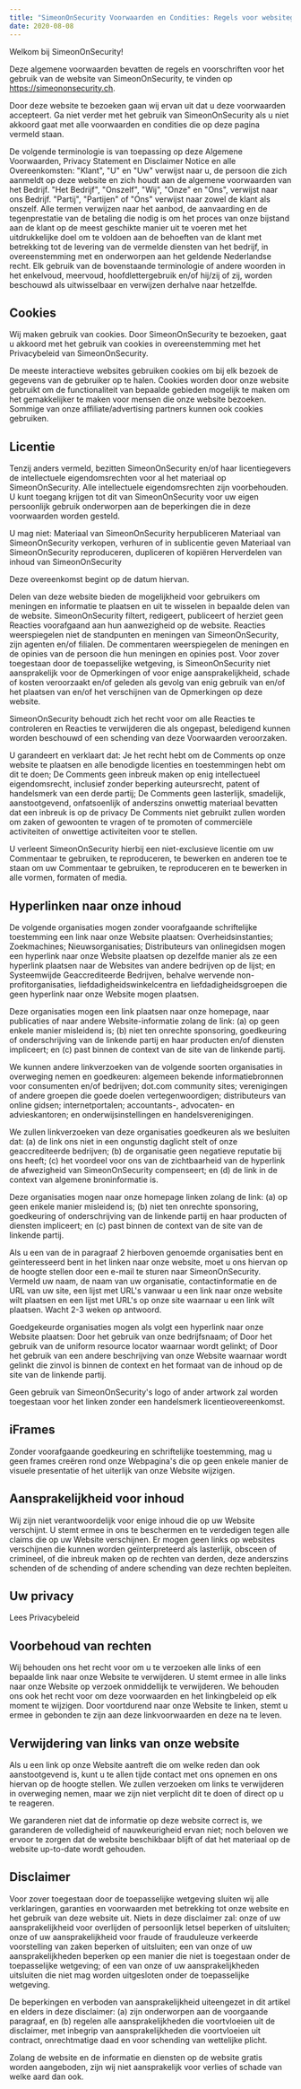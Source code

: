 ```yaml
---
title: "SimeonOnSecurity Voorwaarden en Condities: Regels voor websitegebruik"
date: 2020-08-08
---
```


Welkom bij SimeonOnSecurity!

Deze algemene voorwaarden bevatten de regels en voorschriften voor het gebruik van de website van SimeonOnSecurity, te vinden op https://simeononsecurity.ch.

Door deze website te bezoeken gaan wij ervan uit dat u deze voorwaarden accepteert. Ga niet verder met het gebruik van SimeonOnSecurity als u niet akkoord gaat met alle voorwaarden en condities die op deze pagina vermeld staan.

De volgende terminologie is van toepassing op deze Algemene Voorwaarden, Privacy Statement en Disclaimer Notice en alle Overeenkomsten: "Klant", "U" en "Uw" verwijst naar u, de persoon die zich aanmeldt op deze website en zich houdt aan de algemene voorwaarden van het Bedrijf. "Het Bedrijf", "Onszelf", "Wij", "Onze" en "Ons", verwijst naar ons Bedrijf. "Partij", "Partijen" of "Ons" verwijst naar zowel de klant als onszelf. Alle termen verwijzen naar het aanbod, de aanvaarding en de tegenprestatie van de betaling die nodig is om het proces van onze bijstand aan de klant op de meest geschikte manier uit te voeren met het uitdrukkelijke doel om te voldoen aan de behoeften van de klant met betrekking tot de levering van de vermelde diensten van het bedrijf, in overeenstemming met en onderworpen aan het geldende Nederlandse recht. Elk gebruik van de bovenstaande terminologie of andere woorden in het enkelvoud, meervoud, hoofdlettergebruik en/of hij/zij of zij, worden beschouwd als uitwisselbaar en verwijzen derhalve naar hetzelfde.

## Cookies

Wij maken gebruik van cookies. Door SimeonOnSecurity te bezoeken, gaat u akkoord met het gebruik van cookies in overeenstemming met het Privacybeleid van SimeonOnSecurity.

De meeste interactieve websites gebruiken cookies om bij elk bezoek de gegevens van de gebruiker op te halen. Cookies worden door onze website gebruikt om de functionaliteit van bepaalde gebieden mogelijk te maken om het gemakkelijker te maken voor mensen die onze website bezoeken. Sommige van onze affiliate/advertising partners kunnen ook cookies gebruiken.

## Licentie

Tenzij anders vermeld, bezitten SimeonOnSecurity en/of haar licentiegevers de intellectuele eigendomsrechten voor al het materiaal op SimeonOnSecurity. Alle intellectuele eigendomsrechten zijn voorbehouden. U kunt toegang krijgen tot dit van SimeonOnSecurity voor uw eigen persoonlijk gebruik onderworpen aan de beperkingen die in deze voorwaarden worden gesteld.

U mag niet:
Materiaal van SimeonOnSecurity herpubliceren Materiaal van SimeonOnSecurity verkopen, verhuren of in sublicentie geven Materiaal van SimeonOnSecurity reproduceren, dupliceren of kopiëren Herverdelen van inhoud van SimeonOnSecurity

Deze overeenkomst begint op de datum hiervan.

Delen van deze website bieden de mogelijkheid voor gebruikers om meningen en informatie te plaatsen en uit te wisselen in bepaalde delen van de website. SimeonOnSecurity filtert, redigeert, publiceert of herziet geen Reacties voorafgaand aan hun aanwezigheid op de website. Reacties weerspiegelen niet de standpunten en meningen van SimeonOnSecurity, zijn agenten en/of filialen. De commentaren weerspiegelen de meningen en de opinies van de persoon die hun meningen en opinies post. Voor zover toegestaan door de toepasselijke wetgeving, is SimeonOnSecurity niet aansprakelijk voor de Opmerkingen of voor enige aansprakelijkheid, schade of kosten veroorzaakt en/of geleden als gevolg van enig gebruik van en/of het plaatsen van en/of het verschijnen van de Opmerkingen op deze website.

SimeonOnSecurity behoudt zich het recht voor om alle Reacties te controleren en Reacties te verwijderen die als ongepast, beledigend kunnen worden beschouwd of een schending van deze Voorwaarden veroorzaken.

U garandeert en verklaart dat:
Je het recht hebt om de Comments op onze website te plaatsen en alle benodigde licenties en toestemmingen hebt om dit te doen; De Comments geen inbreuk maken op enig intellectueel eigendomsrecht, inclusief zonder beperking auteursrecht, patent of handelsmerk van een derde partij; De Comments geen lasterlijk, smadelijk, aanstootgevend, onfatsoenlijk of anderszins onwettig materiaal bevatten dat een inbreuk is op de privacy De Comments niet gebruikt zullen worden om zaken of gewoonten te vragen of te promoten of commerciële activiteiten of onwettige activiteiten voor te stellen.

U verleent SimeonOnSecurity hierbij een niet-exclusieve licentie om uw Commentaar te gebruiken, te reproduceren, te bewerken en anderen toe te staan om uw Commentaar te gebruiken, te reproduceren en te bewerken in alle vormen, formaten of media.

## Hyperlinken naar onze inhoud

De volgende organisaties mogen zonder voorafgaande schriftelijke toestemming een link naar onze Website plaatsen:
Overheidsinstanties; Zoekmachines; Nieuwsorganisaties; Distributeurs van onlinegidsen mogen een hyperlink naar onze Website plaatsen op dezelfde manier als ze een hyperlink plaatsen naar de Websites van andere bedrijven op de lijst; en Systeemwijde Geaccrediteerde Bedrijven, behalve wervende non-profitorganisaties, liefdadigheidswinkelcentra en liefdadigheidsgroepen die geen hyperlink naar onze Website mogen plaatsen.

Deze organisaties mogen een link plaatsen naar onze homepage, naar publicaties of naar andere Website-informatie zolang de link: (a) op geen enkele manier misleidend is; (b) niet ten onrechte sponsoring, goedkeuring of onderschrijving van de linkende partij en haar producten en/of diensten impliceert; en (c) past binnen de context van de site van de linkende partij.

We kunnen andere linkverzoeken van de volgende soorten organisaties in overweging nemen en goedkeuren:
algemeen bekende informatiebronnen voor consumenten en/of bedrijven; dot.com community sites; verenigingen of andere groepen die goede doelen vertegenwoordigen; distributeurs van online gidsen; internetportalen; accountants-, advocaten- en advieskantoren; en onderwijsinstellingen en handelsverenigingen.

We zullen linkverzoeken van deze organisaties goedkeuren als we besluiten dat: (a) de link ons niet in een ongunstig daglicht stelt of onze geaccrediteerde bedrijven; (b) de organisatie geen negatieve reputatie bij ons heeft; (c) het voordeel voor ons van de zichtbaarheid van de hyperlink de afwezigheid van SimeonOnSecurity compenseert; en (d) de link in de context van algemene broninformatie is.

Deze organisaties mogen naar onze homepage linken zolang de link: (a) op geen enkele manier misleidend is; (b) niet ten onrechte sponsoring, goedkeuring of onderschrijving van de linkende partij en haar producten of diensten impliceert; en (c) past binnen de context van de site van de linkende partij.

Als u een van de in paragraaf 2 hierboven genoemde organisaties bent en geïnteresseerd bent in het linken naar onze website, moet u ons hiervan op de hoogte stellen door een e-mail te sturen naar SimeonOnSecurity. Vermeld uw naam, de naam van uw organisatie, contactinformatie en de URL van uw site, een lijst met URL's vanwaar u een link naar onze website wilt plaatsen en een lijst met URL's op onze site waarnaar u een link wilt plaatsen. Wacht 2-3 weken op antwoord.

Goedgekeurde organisaties mogen als volgt een hyperlink naar onze Website plaatsen:
Door het gebruik van onze bedrijfsnaam; of Door het gebruik van de uniform resource locator waarnaar wordt gelinkt; of Door het gebruik van een andere beschrijving van onze Website waarnaar wordt gelinkt die zinvol is binnen de context en het formaat van de inhoud op de site van de linkende partij.

Geen gebruik van SimeonOnSecurity's logo of ander artwork zal worden toegestaan voor het linken zonder een handelsmerk licentieovereenkomst.

## iFrames

Zonder voorafgaande goedkeuring en schriftelijke toestemming, mag u geen frames creëren rond onze Webpagina's die op geen enkele manier de visuele presentatie of het uiterlijk van onze Website wijzigen.

## Aansprakelijkheid voor inhoud

Wij zijn niet verantwoordelijk voor enige inhoud die op uw Website verschijnt. U stemt ermee in ons te beschermen en te verdedigen tegen alle claims die op uw Website verschijnen. Er mogen geen links op websites verschijnen die kunnen worden geïnterpreteerd als lasterlijk, obsceen of crimineel, of die inbreuk maken op de rechten van derden, deze anderszins schenden of de schending of andere schending van deze rechten bepleiten.

## Uw privacy

Lees Privacybeleid

## Voorbehoud van rechten

Wij behouden ons het recht voor om u te verzoeken alle links of een bepaalde link naar onze Website te verwijderen. U stemt ermee in alle links naar onze Website op verzoek onmiddellijk te verwijderen. We behouden ons ook het recht voor om deze voorwaarden en het linkingbeleid op elk moment te wijzigen. Door voortdurend naar onze Website te linken, stemt u ermee in gebonden te zijn aan deze linkvoorwaarden en deze na te leven.

## Verwijdering van links van onze website

Als u een link op onze Website aantreft die om welke reden dan ook aanstootgevend is, kunt u te allen tijde contact met ons opnemen en ons hiervan op de hoogte stellen. We zullen verzoeken om links te verwijderen in overweging nemen, maar we zijn niet verplicht dit te doen of direct op u te reageren.

We garanderen niet dat de informatie op deze website correct is, we garanderen de volledigheid of nauwkeurigheid ervan niet; noch beloven we ervoor te zorgen dat de website beschikbaar blijft of dat het materiaal op de website up-to-date wordt gehouden.
## Disclaimer

Voor zover toegestaan door de toepasselijke wetgeving sluiten wij alle verklaringen, garanties en voorwaarden met betrekking tot onze website en het gebruik van deze website uit. Niets in deze disclaimer zal:
onze of uw aansprakelijkheid voor overlijden of persoonlijk letsel beperken of uitsluiten; onze of uw aansprakelijkheid voor fraude of frauduleuze verkeerde voorstelling van zaken beperken of uitsluiten; een van onze of uw aansprakelijkheden beperken op een manier die niet is toegestaan onder de toepasselijke wetgeving; of een van onze of uw aansprakelijkheden uitsluiten die niet mag worden uitgesloten onder de toepasselijke wetgeving.

De beperkingen en verboden van aansprakelijkheid uiteengezet in dit artikel en elders in deze disclaimer: (a) zijn onderworpen aan de voorgaande paragraaf, en (b) regelen alle aansprakelijkheden die voortvloeien uit de disclaimer, met inbegrip van aansprakelijkheden die voortvloeien uit contract, onrechtmatige daad en voor schending van wettelijke plicht.

Zolang de website en de informatie en diensten op de website gratis worden aangeboden, zijn wij niet aansprakelijk voor verlies of schade van welke aard dan ook.
